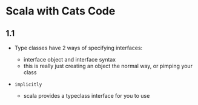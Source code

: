 # Scala with Cats Code

1.1
-----
* Type classes have 2 ways of specifying interfaces:
    - interface object and interface syntax
    - this is really just creating an object the normal way, or pimping your class
    
* `implicitly`
    - scala provides a typeclass interface for you to use
